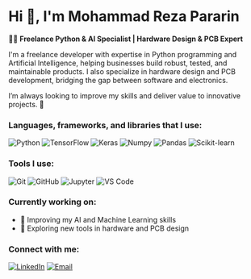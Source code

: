 # Hi 👋, I'm Mohammad Reza Pararin

👨‍💻 **Freelance Python & AI Specialist | Hardware Design & PCB Expert**

I'm a freelance developer with expertise in Python programming and Artificial Intelligence, helping businesses build robust, tested, and maintainable products. I also specialize in hardware design and PCB development, bridging the gap between software and electronics.

I’m always looking to improve my skills and deliver value to innovative projects. 🚀

### Languages, frameworks, and libraries that I use:
![Python](https://img.shields.io/badge/-Python-3776AB?logo=python&logoColor=white&style=flat-square)
![TensorFlow](https://img.shields.io/badge/-TensorFlow-FF6F00?logo=tensorflow&logoColor=white&style=flat-square)
![Keras](https://img.shields.io/badge/-Keras-D00000?logo=keras&logoColor=white&style=flat-square)
![Numpy](https://img.shields.io/badge/-Numpy-013243?logo=numpy&logoColor=white&style=flat-square)
![Pandas](https://img.shields.io/badge/-Pandas-150458?logo=pandas&logoColor=white&style=flat-square)
![Scikit-learn](https://img.shields.io/badge/-Scikit_Learn-F7931E?logo=scikit-learn&logoColor=white&style=flat-square)

### Tools I use:
![Git](https://img.shields.io/badge/-Git-F05032?logo=git&logoColor=white&style=flat-square)
![GitHub](https://img.shields.io/badge/-GitHub-181717?logo=github&logoColor=white&style=flat-square)
![Jupyter](https://img.shields.io/badge/-Jupyter-F37626?logo=jupyter&logoColor=white&style=flat-square)
![VS Code](https://img.shields.io/badge/-VS_Code-007ACC?logo=visual-studio-code&logoColor=white&style=flat-square)

### Currently working on:
- 🌱 Improving my AI and Machine Learning skills
- 🔧 Exploring new tools in hardware and PCB design

### Connect with me:
[![LinkedIn](https://img.shields.io/badge/-LinkedIn-0A66C2?logo=linkedin&logoColor=white&style=flat-square)](https://www.linkedin.com/in/mohammadrez-pararin)
[![Email](https://img.shields.io/badge/-Gmail-D14836?logo=gmail&logoColor=white&style=flat-square)](mailto:your-email@example.com)
